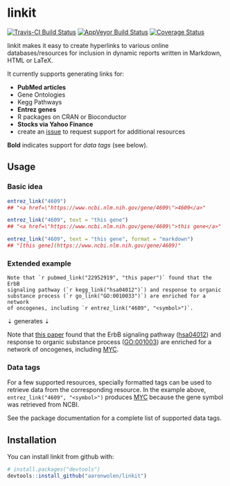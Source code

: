 # linkit

[![Travis-CI Build Status](https://travis-ci.org/aaronwolen/linkit.svg?branch=master)](https://travis-ci.org/aaronwolen/linkit)
[![AppVeyor Build Status](https://ci.appveyor.com/api/projects/status/github/aaronwolen/linkit?branch=master&svg=true)](https://ci.appveyor.com/project/aaronwolen/linkit)
[![Coverage Status](https://img.shields.io/codecov/c/github/aaronwolen/linkit/master.svg)](https://codecov.io/github/aaronwolen/linkit?branch=master)

linkit makes it easy to create hyperlinks to various online databases/resources for inclusion in dynamic reports written in Markdown, HTML or LaTeX.

It currently supports generating links for:

- **PubMed articles**
- Gene Ontologies
- Kegg Pathways
- **Entrez genes**
- R packages on CRAN or Bioconductor
- **Stocks via Yahoo Finance**
- create an [issue](https://github.com/aaronwolen/linkit/issues) to request support for additional resources

**Bold** indicates support for *data tags* (see below).

## Usage

### Basic idea

```r
entrez_link("4609")
## "<a href=\"https://www.ncbi.nlm.nih.gov/gene/4609\">4609</a>"

entrez_link("4609", text = "this gene")
## "<a href=\"https://www.ncbi.nlm.nih.gov/gene/4609\">this gene</a>"

entrez_link("4609", text = "this gene", format = "markdown")
## "[this gene](https://www.ncbi.nlm.nih.gov/gene/4609)"
```

### Extended example

```
Note that `r pubmed_link("22952919", "this paper")` found that the ErbB
signaling pathway (`r kegg_link("hsa04012")`) and response to organic
substance process (`r go_link("GO:0010033")`) are enriched for a network
of oncogenes, including `r entrez_link("4609", "<symbol>")`.
```

&#8675; generates &#8675;

Note that [this paper][1] found that the ErbB signaling pathway ([hsa04012][2]) and response to organic substance process ([GO:001003][3]) are enriched for a network of oncogenes, including [MYC][4].

### Data tags

For a few supported resources, specially formatted tags can be used to retrieve data from the corresponding resource. In the example above, `entrez_link("4609", "<symbol>")` produces [MYC][4] because the gene symbol was retrieved from NCBI.

See the package documentation for a complete list of supported data tags.

## Installation

You can install linkit from github with:

```R
# install.packages("devtools")
devtools::install_github("aaronwolen/linkit")
```


<!-- links -->
[1]: https://www.ncbi.nlm.nih.gov/pubmed/22952919
[2]: http://www.genome.jp/dbget-bin/www_bget?pathway:hsa04012
[3]: http://amigo.geneontology.org/amigo/term/GO:0010033
[4]: https://www.ncbi.nlm.nih.gov/gene/4609